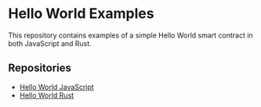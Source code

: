 # Hello World Examples

This repository contains examples of a simple Hello World smart contract in both JavaScript and Rust.

## Repositories

- [Hello World JavaScript](hello-near-js)
- [Hello World Rust](hello-near-rust)
